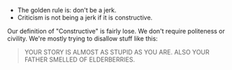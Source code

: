 - The golden rule is: don't be a jerk.
- Criticism is not being a jerk if it is constructive.

Our definition of "Constructive" is fairly lose.
We don't require politeness or civility.
We're mostly trying to disallow stuff like this:

> YOUR STORY IS ALMOST AS STUPID AS YOU ARE. ALSO YOUR FATHER SMELLED OF ELDERBERRIES.


